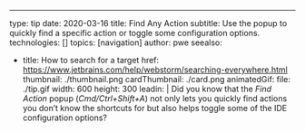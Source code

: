---
type: tip
date: 2020-03-16
title: Find Any Action
subtitle: Use the popup to quickly find a specific action or toggle some configuration options.
technologies: []
topics: [navigation]
author: pwe
seealso:
- title: How to search for a target
  href: https://www.jetbrains.com/help/webstorm/searching-everywhere.html
thumbnail: ./thumbnail.png
cardThumbnail: ./card.png
animatedGif:
  file: ./tip.gif
  width: 600
  height: 300
leadin: |
  Did you know that the *Find Action* popup (*Cmd/Ctrl+Shift+A*) not only lets you quickly 
  find actions you don’t know the shortcuts for but also helps toggle some of the IDE 
  configuration options?
